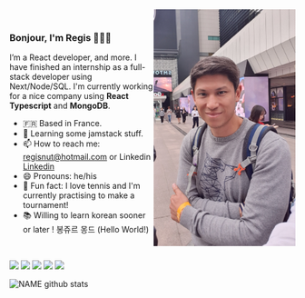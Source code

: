 
<img align="right" src="https://github.com/Regisnut/Regisnut/blob/master/profil.jpg" alt="profile picture taken in south korea" width=250px height=417px/>

</br>

### Bonjour, I'm Regis 👨🏻‍💻

I’m a React developer, and more. I have finished an internship as a full-stack developer using Next/Node/SQL. I'm currently working for a nice company using **React** **Typescript** and **MongoDB**.

- 🇫🇷 Based in France.
- 🌱 Learning some jamstack stuff.
- 📫 How to reach me: regisnut@hotmail.com or Linkedin [Linkedin](https://www.linkedin.com/in/régis-nuttin-b51b22128/)
- 😄 Pronouns: he/his
- 🎾 Fun fact: I love tennis and I'm currently practising to make a tournament!
- 📚 Willing to learn korean sooner or later ! 봉쥬르 몽드 (Hello World!)

</br>

<p>
    <img src="https://img.shields.io/badge/React-20232A?style=for-the-badge&logo=react&logoColor=61DAFB" />
  <img src="https://img.shields.io/badge/React_Native-20232A?style=for-the-badge&logo=react&logoColor=61DAFB" />
  <img src="https://img.shields.io/badge/next.js-000000?style=for-the-badge&logo=nextdotjs&logoColor=white" />
  <img src="https://img.shields.io/badge/Tailwind_CSS-38B2AC?style=for-the-badge&logo=tailwind-css&logoColor=white" />
 <img src="https://img.shields.io/badge/Node.js-339933?style=for-the-badge&logo=nodedotjs&logoColor=white" />
</p>

![NAME github stats](https://github-readme-stats.vercel.app/apiusername=Regisnut&show_icons=true&theme=radical)
